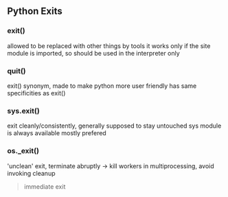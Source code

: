 ## Python Exits

### exit()
allowed to be replaced with other things by tools
it works only if the site module is imported, so should be used in the interpreter only

### quit()
exit() synonym, made to make python more user friendly
has same specificities as exit()

### sys.exit()
exit cleanly/consistently, generally supposed to stay untouched
sys module is always available
mostly prefered

### os._exit()
'unclean' exit, terminate abruptly -> kill workers in multiprocessing, avoid invoking cleanup
> immediate exit   
